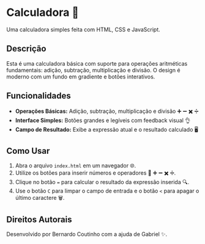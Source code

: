 # Calculadora 🧮

Uma calculadora simples feita com HTML, CSS e JavaScript.

## Descrição

Esta é uma calculadora básica com suporte para operações aritméticas fundamentais: adição, subtração, multiplicação e divisão. O design é moderno com um fundo em gradiente e botões interativos.

## Funcionalidades

- **Operações Básicas:** Adição, subtração, multiplicação e divisão ➕ ➖ ✖️ ➗
- **Interface Simples:** Botões grandes e legíveis com feedback visual 👌
- **Campo de Resultado:** Exibe a expressão atual e o resultado calculado 🖥️

## Como Usar

1. Abra o arquivo `index.html` em um navegador 🌐.
2. Utilize os botões para inserir números e operadores 🔢 ➕ ➖ ✖️ ➗.
3. Clique no botão `=` para calcular o resultado da expressão inserida 🔍.
4. Use o botão `C` para limpar o campo de entrada e o botão `<` para apagar o último caractere 🗑️.

## Direitos Autorais

Desenvolvido por Bernardo Coutinho com a ajuda de Gabriel ✨.
